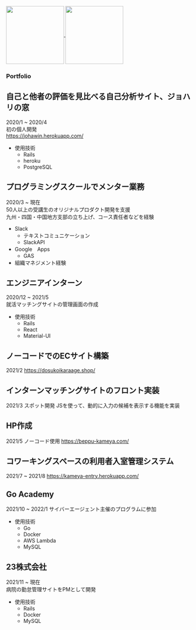 <a href="https://github.com/anuraghazra/github-readme-stats">
  <img align="center" src="https://github-readme-stats.vercel.app/api?username=kakeruAoyama&show_icons=true" height="158px" />
</a>

<a href="https://github.com/anuraghazra/github-readme-stats">
  <img align="center" src="https://github-readme-stats.vercel.app/api/top-langs/?username=kakeruAoyama&layout=compact" height="158px" />
</a>


### Portfolio
## 自己と他者の評価を見比べる自己分析サイト、ジョハリの窓  
2020/1 ~ 2020/4  
初の個人開発  
https://johawin.herokuapp.com/  
- 使用技術
  - Rails
  - heroku
  - PostgreSQL
  
## プログラミングスクールでメンター業務
2020/3 ~ 現在  
50人以上の受講生のオリジナルプロダクト開発を支援  
九州・四国・中国地方支部の立ち上げ、コース責任者などを経験  
- Slack
  - テキストコミュニケーション
  - SlackAPI
- Google　Apps
  - GAS
- 組織マネジメント経験
 
## エンジニアインターン
2020/12 ~ 2021/5  
就活マッチングサイトの管理画面の作成  
- 使用技術
    - Rails
    - React
    - Material-UI

## ノーコードでのECサイト構築
2021/2
https://dosukoikaraage.shop/

## インターンマッチングサイトのフロント実装
2021/3
スポット開発
JSを使って、動的に入力の候補を表示する機能を実装

## HP作成
2021/5
ノーコード使用
https://beppu-kameya.com/

## コワーキングスペースの利用者入室管理システム
2021/7 ~ 2021/8
https://kameya-entry.herokuapp.com/

## Go Academy
2021/10 ~ 2022/1
サイバーエージェント主催のプログラムに参加
- 使用技術
    - Go
    - Docker
    - AWS Lambda
    - MySQL


## 23株式会社
2021/11 ~ 現在  
病院の勤怠管理サイトをPMとして開発  
- 使用技術
    - Rails
    - Docker
    - MySQL
